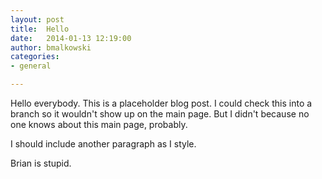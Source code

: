 ```yaml
---
layout: post
title:  Hello
date:   2014-01-13 12:19:00
author: bmalkowski
categories:
- general

---
```


Hello everybody. This is a placeholder blog post. I could check this into a branch so it wouldn't show up on the main page. But I didn't because no one knows about this main page, probably.

I should include another paragraph as I style.

Brian is stupid.
